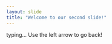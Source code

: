 ```yaml
---
layout: slide
title: "Welcome to our second slide!"
---
```

typing...
Use the left arrow to go back!
